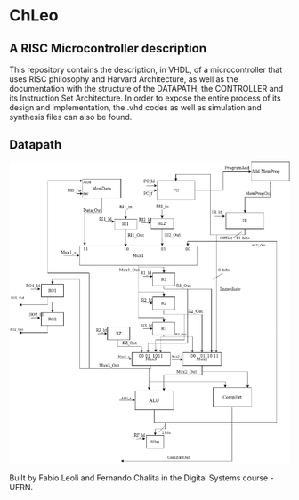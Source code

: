 # ChLeo
## A RISC Microcontroller description

This repository contains the description, in VHDL, of a microcontroller that uses RISC philosophy and Harvard Architecture, as well as the documentation with the structure of the DATAPATH, the CONTROLLER and its Instruction Set Architecture. In order to expose the entire process of its design and implementation, the .vhd codes as well as simulation and synthesis files can also be found.

## Datapath
![Datapath Structure](/DataPath.png)


Built by Fabio Leoli and Fernando Chalita in the Digital Systems course - UFRN. 
